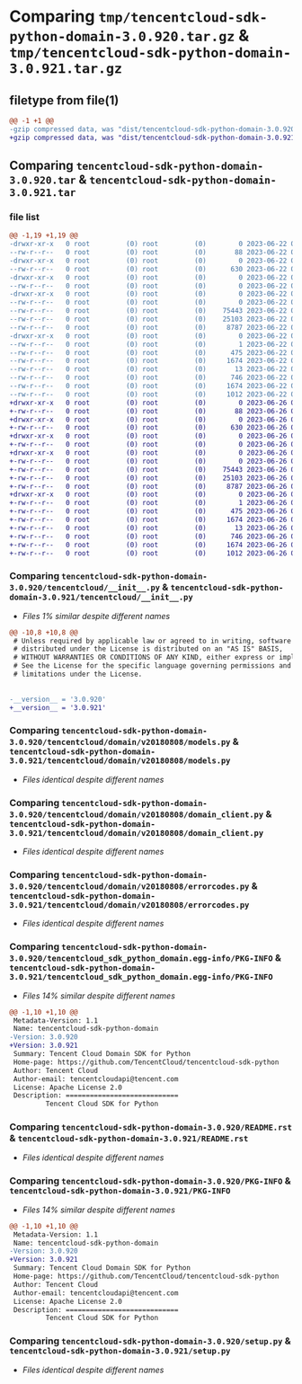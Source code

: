 # Comparing `tmp/tencentcloud-sdk-python-domain-3.0.920.tar.gz` & `tmp/tencentcloud-sdk-python-domain-3.0.921.tar.gz`

## filetype from file(1)

```diff
@@ -1 +1 @@
-gzip compressed data, was "dist/tencentcloud-sdk-python-domain-3.0.920.tar", last modified: Thu Jun 22 00:22:41 2023, max compression
+gzip compressed data, was "dist/tencentcloud-sdk-python-domain-3.0.921.tar", last modified: Mon Jun 26 00:22:54 2023, max compression
```

## Comparing `tencentcloud-sdk-python-domain-3.0.920.tar` & `tencentcloud-sdk-python-domain-3.0.921.tar`

### file list

```diff
@@ -1,19 +1,19 @@
-drwxr-xr-x   0 root         (0) root         (0)        0 2023-06-22 00:22:41.000000 tencentcloud-sdk-python-domain-3.0.920/
--rw-r--r--   0 root         (0) root         (0)       88 2023-06-22 00:22:41.000000 tencentcloud-sdk-python-domain-3.0.920/setup.cfg
-drwxr-xr-x   0 root         (0) root         (0)        0 2023-06-22 00:22:41.000000 tencentcloud-sdk-python-domain-3.0.920/tencentcloud/
--rw-r--r--   0 root         (0) root         (0)      630 2023-06-22 00:22:41.000000 tencentcloud-sdk-python-domain-3.0.920/tencentcloud/__init__.py
-drwxr-xr-x   0 root         (0) root         (0)        0 2023-06-22 00:22:41.000000 tencentcloud-sdk-python-domain-3.0.920/tencentcloud/domain/
--rw-r--r--   0 root         (0) root         (0)        0 2023-06-22 00:22:41.000000 tencentcloud-sdk-python-domain-3.0.920/tencentcloud/domain/__init__.py
-drwxr-xr-x   0 root         (0) root         (0)        0 2023-06-22 00:22:41.000000 tencentcloud-sdk-python-domain-3.0.920/tencentcloud/domain/v20180808/
--rw-r--r--   0 root         (0) root         (0)        0 2023-06-22 00:22:41.000000 tencentcloud-sdk-python-domain-3.0.920/tencentcloud/domain/v20180808/__init__.py
--rw-r--r--   0 root         (0) root         (0)    75443 2023-06-22 00:22:41.000000 tencentcloud-sdk-python-domain-3.0.920/tencentcloud/domain/v20180808/models.py
--rw-r--r--   0 root         (0) root         (0)    25103 2023-06-22 00:22:41.000000 tencentcloud-sdk-python-domain-3.0.920/tencentcloud/domain/v20180808/domain_client.py
--rw-r--r--   0 root         (0) root         (0)     8787 2023-06-22 00:22:41.000000 tencentcloud-sdk-python-domain-3.0.920/tencentcloud/domain/v20180808/errorcodes.py
-drwxr-xr-x   0 root         (0) root         (0)        0 2023-06-22 00:22:41.000000 tencentcloud-sdk-python-domain-3.0.920/tencentcloud_sdk_python_domain.egg-info/
--rw-r--r--   0 root         (0) root         (0)        1 2023-06-22 00:22:41.000000 tencentcloud-sdk-python-domain-3.0.920/tencentcloud_sdk_python_domain.egg-info/dependency_links.txt
--rw-r--r--   0 root         (0) root         (0)      475 2023-06-22 00:22:41.000000 tencentcloud-sdk-python-domain-3.0.920/tencentcloud_sdk_python_domain.egg-info/SOURCES.txt
--rw-r--r--   0 root         (0) root         (0)     1674 2023-06-22 00:22:41.000000 tencentcloud-sdk-python-domain-3.0.920/tencentcloud_sdk_python_domain.egg-info/PKG-INFO
--rw-r--r--   0 root         (0) root         (0)       13 2023-06-22 00:22:41.000000 tencentcloud-sdk-python-domain-3.0.920/tencentcloud_sdk_python_domain.egg-info/top_level.txt
--rw-r--r--   0 root         (0) root         (0)      746 2023-06-22 00:22:41.000000 tencentcloud-sdk-python-domain-3.0.920/README.rst
--rw-r--r--   0 root         (0) root         (0)     1674 2023-06-22 00:22:41.000000 tencentcloud-sdk-python-domain-3.0.920/PKG-INFO
--rw-r--r--   0 root         (0) root         (0)     1012 2023-06-22 00:22:41.000000 tencentcloud-sdk-python-domain-3.0.920/setup.py
+drwxr-xr-x   0 root         (0) root         (0)        0 2023-06-26 00:22:54.000000 tencentcloud-sdk-python-domain-3.0.921/
+-rw-r--r--   0 root         (0) root         (0)       88 2023-06-26 00:22:54.000000 tencentcloud-sdk-python-domain-3.0.921/setup.cfg
+drwxr-xr-x   0 root         (0) root         (0)        0 2023-06-26 00:22:54.000000 tencentcloud-sdk-python-domain-3.0.921/tencentcloud/
+-rw-r--r--   0 root         (0) root         (0)      630 2023-06-26 00:22:54.000000 tencentcloud-sdk-python-domain-3.0.921/tencentcloud/__init__.py
+drwxr-xr-x   0 root         (0) root         (0)        0 2023-06-26 00:22:54.000000 tencentcloud-sdk-python-domain-3.0.921/tencentcloud/domain/
+-rw-r--r--   0 root         (0) root         (0)        0 2023-06-26 00:22:54.000000 tencentcloud-sdk-python-domain-3.0.921/tencentcloud/domain/__init__.py
+drwxr-xr-x   0 root         (0) root         (0)        0 2023-06-26 00:22:54.000000 tencentcloud-sdk-python-domain-3.0.921/tencentcloud/domain/v20180808/
+-rw-r--r--   0 root         (0) root         (0)        0 2023-06-26 00:22:54.000000 tencentcloud-sdk-python-domain-3.0.921/tencentcloud/domain/v20180808/__init__.py
+-rw-r--r--   0 root         (0) root         (0)    75443 2023-06-26 00:22:54.000000 tencentcloud-sdk-python-domain-3.0.921/tencentcloud/domain/v20180808/models.py
+-rw-r--r--   0 root         (0) root         (0)    25103 2023-06-26 00:22:54.000000 tencentcloud-sdk-python-domain-3.0.921/tencentcloud/domain/v20180808/domain_client.py
+-rw-r--r--   0 root         (0) root         (0)     8787 2023-06-26 00:22:54.000000 tencentcloud-sdk-python-domain-3.0.921/tencentcloud/domain/v20180808/errorcodes.py
+drwxr-xr-x   0 root         (0) root         (0)        0 2023-06-26 00:22:54.000000 tencentcloud-sdk-python-domain-3.0.921/tencentcloud_sdk_python_domain.egg-info/
+-rw-r--r--   0 root         (0) root         (0)        1 2023-06-26 00:22:54.000000 tencentcloud-sdk-python-domain-3.0.921/tencentcloud_sdk_python_domain.egg-info/dependency_links.txt
+-rw-r--r--   0 root         (0) root         (0)      475 2023-06-26 00:22:54.000000 tencentcloud-sdk-python-domain-3.0.921/tencentcloud_sdk_python_domain.egg-info/SOURCES.txt
+-rw-r--r--   0 root         (0) root         (0)     1674 2023-06-26 00:22:54.000000 tencentcloud-sdk-python-domain-3.0.921/tencentcloud_sdk_python_domain.egg-info/PKG-INFO
+-rw-r--r--   0 root         (0) root         (0)       13 2023-06-26 00:22:54.000000 tencentcloud-sdk-python-domain-3.0.921/tencentcloud_sdk_python_domain.egg-info/top_level.txt
+-rw-r--r--   0 root         (0) root         (0)      746 2023-06-26 00:22:54.000000 tencentcloud-sdk-python-domain-3.0.921/README.rst
+-rw-r--r--   0 root         (0) root         (0)     1674 2023-06-26 00:22:54.000000 tencentcloud-sdk-python-domain-3.0.921/PKG-INFO
+-rw-r--r--   0 root         (0) root         (0)     1012 2023-06-26 00:22:54.000000 tencentcloud-sdk-python-domain-3.0.921/setup.py
```

### Comparing `tencentcloud-sdk-python-domain-3.0.920/tencentcloud/__init__.py` & `tencentcloud-sdk-python-domain-3.0.921/tencentcloud/__init__.py`

 * *Files 1% similar despite different names*

```diff
@@ -10,8 +10,8 @@
 # Unless required by applicable law or agreed to in writing, software
 # distributed under the License is distributed on an "AS IS" BASIS,
 # WITHOUT WARRANTIES OR CONDITIONS OF ANY KIND, either express or implied.
 # See the License for the specific language governing permissions and
 # limitations under the License.
 
 
-__version__ = '3.0.920'
+__version__ = '3.0.921'
```

### Comparing `tencentcloud-sdk-python-domain-3.0.920/tencentcloud/domain/v20180808/models.py` & `tencentcloud-sdk-python-domain-3.0.921/tencentcloud/domain/v20180808/models.py`

 * *Files identical despite different names*

### Comparing `tencentcloud-sdk-python-domain-3.0.920/tencentcloud/domain/v20180808/domain_client.py` & `tencentcloud-sdk-python-domain-3.0.921/tencentcloud/domain/v20180808/domain_client.py`

 * *Files identical despite different names*

### Comparing `tencentcloud-sdk-python-domain-3.0.920/tencentcloud/domain/v20180808/errorcodes.py` & `tencentcloud-sdk-python-domain-3.0.921/tencentcloud/domain/v20180808/errorcodes.py`

 * *Files identical despite different names*

### Comparing `tencentcloud-sdk-python-domain-3.0.920/tencentcloud_sdk_python_domain.egg-info/PKG-INFO` & `tencentcloud-sdk-python-domain-3.0.921/tencentcloud_sdk_python_domain.egg-info/PKG-INFO`

 * *Files 14% similar despite different names*

```diff
@@ -1,10 +1,10 @@
 Metadata-Version: 1.1
 Name: tencentcloud-sdk-python-domain
-Version: 3.0.920
+Version: 3.0.921
 Summary: Tencent Cloud Domain SDK for Python
 Home-page: https://github.com/TencentCloud/tencentcloud-sdk-python
 Author: Tencent Cloud
 Author-email: tencentcloudapi@tencent.com
 License: Apache License 2.0
 Description: ============================
         Tencent Cloud SDK for Python
```

### Comparing `tencentcloud-sdk-python-domain-3.0.920/README.rst` & `tencentcloud-sdk-python-domain-3.0.921/README.rst`

 * *Files identical despite different names*

### Comparing `tencentcloud-sdk-python-domain-3.0.920/PKG-INFO` & `tencentcloud-sdk-python-domain-3.0.921/PKG-INFO`

 * *Files 14% similar despite different names*

```diff
@@ -1,10 +1,10 @@
 Metadata-Version: 1.1
 Name: tencentcloud-sdk-python-domain
-Version: 3.0.920
+Version: 3.0.921
 Summary: Tencent Cloud Domain SDK for Python
 Home-page: https://github.com/TencentCloud/tencentcloud-sdk-python
 Author: Tencent Cloud
 Author-email: tencentcloudapi@tencent.com
 License: Apache License 2.0
 Description: ============================
         Tencent Cloud SDK for Python
```

### Comparing `tencentcloud-sdk-python-domain-3.0.920/setup.py` & `tencentcloud-sdk-python-domain-3.0.921/setup.py`

 * *Files identical despite different names*

